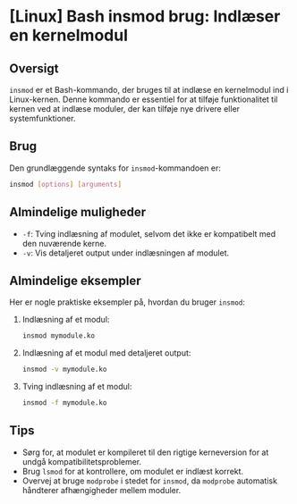 # [Linux] Bash insmod brug: Indlæser en kernelmodul

## Oversigt
`insmod` er et Bash-kommando, der bruges til at indlæse en kernelmodul ind i Linux-kernen. Denne kommando er essentiel for at tilføje funktionalitet til kernen ved at indlæse moduler, der kan tilføje nye drivere eller systemfunktioner.

## Brug
Den grundlæggende syntaks for `insmod`-kommandoen er:

```bash
insmod [options] [arguments]
```

## Almindelige muligheder
- `-f`: Tving indlæsning af modulet, selvom det ikke er kompatibelt med den nuværende kerne.
- `-v`: Vis detaljeret output under indlæsningen af modulet.

## Almindelige eksempler
Her er nogle praktiske eksempler på, hvordan du bruger `insmod`:

1. Indlæsning af et modul:
   ```bash
   insmod mymodule.ko
   ```

2. Indlæsning af et modul med detaljeret output:
   ```bash
   insmod -v mymodule.ko
   ```

3. Tving indlæsning af et modul:
   ```bash
   insmod -f mymodule.ko
   ```

## Tips
- Sørg for, at modulet er kompileret til den rigtige kerneversion for at undgå kompatibilitetsproblemer.
- Brug `lsmod` for at kontrollere, om modulet er indlæst korrekt.
- Overvej at bruge `modprobe` i stedet for `insmod`, da `modprobe` automatisk håndterer afhængigheder mellem moduler.